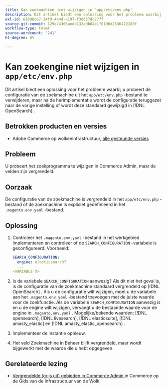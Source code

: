 ```yaml
---
title: Kan zoekmachine niet wijzigen in "app/etc/env.php"
description: Dit artikel biedt een oplossing voor het probleem waarbij u het zoekprogramma probeert te wijzigen in Commerce Admin, maar de velden zijn vergrendeld.
exl-id: 61006ce7-34f9-4e4d-a197-f3d627dd277f
source-git-commit: 129e24366aedb132adb84e1f0196d2536422180f
workflow-type: tm+mt
source-wordcount: '241'
ht-degree: 0%

---
```


# Kan zoekengine niet wijzigen in `app/etc/env.php`

Dit artikel biedt een oplossing voor het probleem waarbij u probeert de configuratie van de zoekmachine uit het `app/etc/env.php` -bestand te verwijderen, maar na de herimplementatie wordt de configuratie teruggezet naar de vorige instelling of wordt deze standaard gewijzigd in [!DNL OpenSearch] .

## Betrokken producten en versies

* Adobe Commerce op wolkeninfrastructuur, [ alle gesteunde versies ](https://magento.com/sites/default/files/magento-software-lifecycle-policy.pdf)

## Probleem

U probeert het zoekprogramma te wijzigen in Commerce Admin, maar de velden zijn vergrendeld.

## Oorzaak

De configuratie van de zoekmachine is vergrendeld in het `app/etc/env.php` -bestand of de zoekmachine is expliciet gedefinieerd in het `.magento.env.yaml` -bestand.

## Oplossing

1. Controleer het `.magento.env.yaml` -bestand in het werkgebied Implementeren en controleer of de `SEARCH_CONFIGURATION` -variabele is geconfigureerd. Voorbeeld:

   ```yaml
   SEARCH_CONFIGURATION:
     engine: elasticsearch7
     ...
   <VARIABLE X>
   ```

1. Is de variabele `SEARCH_CONFIGURATION` aanwezig? Als dit niet het geval is, is de configuratie van de zoekmachine standaard vergrendeld op [!DNL OpenSearch] . Als u de configuratie wilt wijzigen, moet u de variabele aan het `.magento.env.yaml` -bestand toevoegen met de juiste waarde voor de zoekfunctie. Als de variabele `SEARCH_CONFIGURATION` aanwezig is en u de engine wilt wijzigen, vervangt u de bestaande waarde voor de engine in `.magento.env.yaml` . Mogelijke/bekende waarden: [!DNL opensearch], [!DNL livesearch], [!DNL elasticsuite], [!DNL amasty_elastic] en [!DNL amasty_elastic_opensearch] .
1. Implementeer de instantie opnieuw.
1. Het veld Zoekmachine in Beheer blijft vergrendeld, maar wordt bijgewerkt met de waarde die u hebt opgegeven.

## Gerelateerde lezing

* [ Vergrendelde (grijs uit) gebieden in Commerce Admin ](https://experienceleague.adobe.com/nl/docs/experience-cloud-kcs/kbarticles/ka-26879) in Commerce op de Gids van de Infrastructuur van de Wolk.
